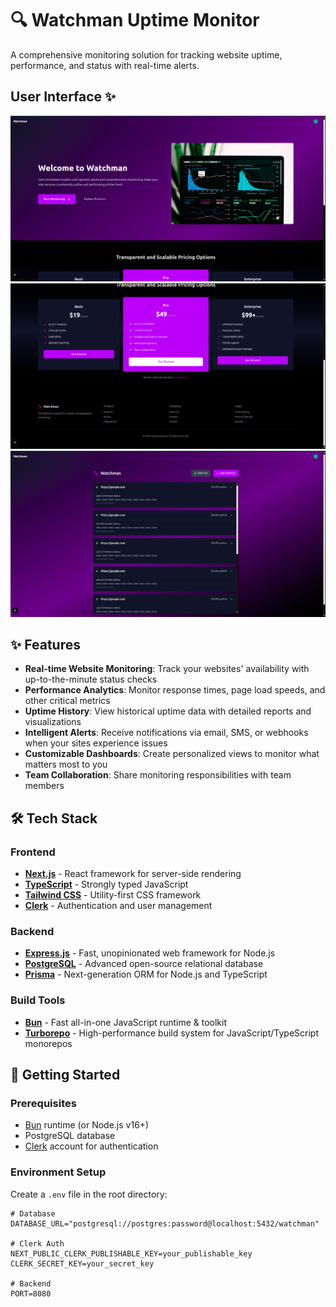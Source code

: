 # 🔍 Watchman Uptime Monitor

A comprehensive monitoring solution for tracking website uptime, performance, and status with real-time alerts.

## User Interface ✨

![alt text](<Screenshot from 2025-05-14 19-17-16.png>)
![alt text](<Screenshot from 2025-05-14 19-17-36.png>)
![alt text](<Screenshot from 2025-05-14 19-18-30.png>)
## ✨ Features

- **Real-time Website Monitoring**: Track your websites' availability with up-to-the-minute status checks
- **Performance Analytics**: Monitor response times, page load speeds, and other critical metrics
- **Uptime History**: View historical uptime data with detailed reports and visualizations
- **Intelligent Alerts**: Receive notifications via email, SMS, or webhooks when your sites experience issues
- **Customizable Dashboards**: Create personalized views to monitor what matters most to you
- **Team Collaboration**: Share monitoring responsibilities with team members

## 🛠️ Tech Stack

### Frontend
- **[Next.js](https://nextjs.org/)** - React framework for server-side rendering
- **[TypeScript](https://www.typescriptlang.org/)** - Strongly typed JavaScript
- **[Tailwind CSS](https://tailwindcss.com/)** - Utility-first CSS framework
- **[Clerk](https://clerk.dev/)** - Authentication and user management

### Backend
- **[Express.js](https://expressjs.com/)** - Fast, unopinionated web framework for Node.js
- **[PostgreSQL](https://www.postgresql.org/)** - Advanced open-source relational database
- **[Prisma](https://www.prisma.io/)** - Next-generation ORM for Node.js and TypeScript

### Build Tools
- **[Bun](https://bun.sh/)** - Fast all-in-one JavaScript runtime & toolkit
- **[Turborepo](https://turbo.build/)** - High-performance build system for JavaScript/TypeScript monorepos

## 🚀 Getting Started

### Prerequisites

- [Bun](https://bun.sh/) runtime (or Node.js v16+)
- PostgreSQL database
- [Clerk](https://clerk.dev/) account for authentication

### Environment Setup

Create a `.env` file in the root directory:

```env
# Database
DATABASE_URL="postgresql://postgres:password@localhost:5432/watchman"

# Clerk Auth
NEXT_PUBLIC_CLERK_PUBLISHABLE_KEY=your_publishable_key
CLERK_SECRET_KEY=your_secret_key

# Backend
PORT=8080
```
